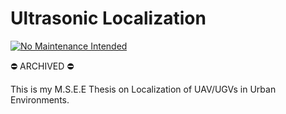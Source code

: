 # Ultrasonic Localization

[![No Maintenance Intended](http://unmaintained.tech/badge.svg)](http://unmaintained.tech/)

:no_entry: ARCHIVED :no_entry:

This is my M.S.E.E Thesis on Localization of UAV/UGVs in Urban Environments.
